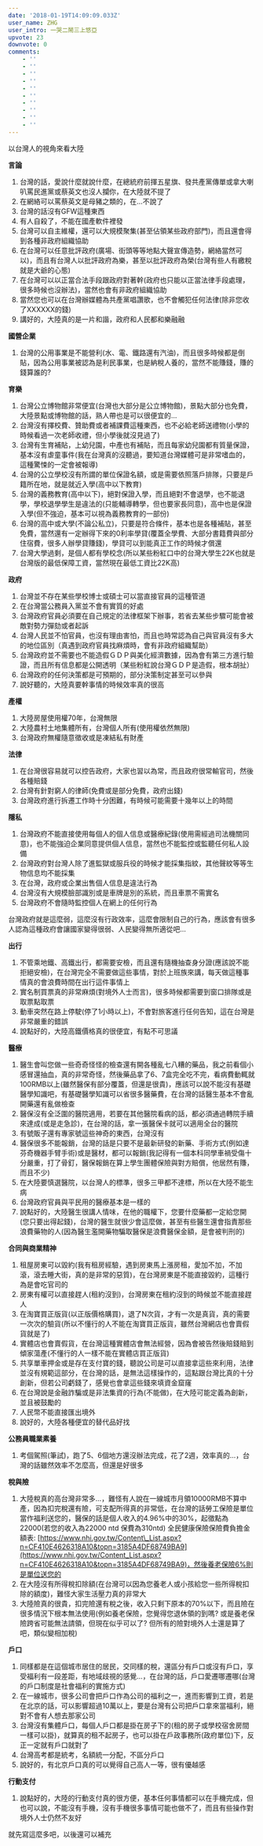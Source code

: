 ```yaml
---
date: '2018-01-19T14:09:09.033Z'
user_name: ZHG
user_intro: 一哭二鬧三上悠亞
upvote: 23
downvote: 0
comments:
    - ''
    - ''
    - ''
    - ''
    - ''
    - ''
    - ''
    - ''
    - ''
    - ''
---
```


以台灣人的視角來看大陸

**言論**

1.  台灣的話，愛說什麼就說什麼，在總統府前揮五星旗、發共產黨傳單或拿大喇叭罵民進黨或蔡英文也沒人攔你，在大陸就不提了
2.  在網絡可以罵蔡英文是母豬之類的，在...不說了
3.  台灣的話沒有GFW這種東西
4.  有人自殺了，不能在國產軟件裡發
5.  台灣可以自主維權，還可以大規模聚集(甚至佔領某些政府部門)，而且還會得到各種非政府組織協助
6.  在台灣可以任意批評政府(廣場、街頭等等地點大聲宣傳造勢，網絡當然可以)，而且有台灣人以批評政府為樂，甚至以批評政府為榮(台灣有些人有繳稅就是大爺的心態)
7.  在台灣可以以正當合法手段跟政府對著幹(政府也只能以正當法律手段處理，很多時候也沒辦法)，當然也會有非政府組織協助
8.  當然您也可以在台灣辦媒體為共產黨唱讚歌，也不會觸犯任何法律(除非您收了XXXXXX的錢)
9.  講好的，大陸真的是一片和諧，政府和人民都和樂融融

**國營企業**

1.  台灣的公用事業是不能營利(水、電、鐵路還有汽油)，而且很多時候都是倒貼，因為公用事業被認為是利民事業，也是納稅人養的，當然不能賺錢，賺的錢算誰的?

**育樂**

1.  台灣公立博物館非常便宜(台灣也大部分是公立博物館)，景點大部分也免費，大陸景點或博物館的話，熟人帶也是可以很便宜的...
2.  台灣沒有擇校費、贊助費或者補課費這種東西，也不必給老師送禮物(小學的時候看過一次老師收禮，但小學後就沒見過了)
3.  台灣有生育補貼，上幼兒園，中產也有補貼，而且每家幼兒園都有質量保證，基本沒有虐童事件(我在台灣真的沒聽過，要知道台灣媒體可是非常嗜血的，這種驚悚的一定會被報導)
4.  台灣的公立學校沒有所謂的單位保證名額，或是需要依照落戶排隊，只要是戶籍所在地，就是就近入學(高中以下教育)
5.  台灣的義務教育(高中以下)，絕對保證入學，而且絕對不會退學，也不能退學，學校退學學生是違法的(只能輔導轉學，但也要家長同意)，高中也是保證入學(但不強迫，基本可以視為義務教育的一部份)
6.  台灣的高中或大學(不論公私立)，只要是符合條件，基本也是各種補貼，甚至免費，當然還有一定辦得下來的0利率學貸(覆蓋全學費、大部分書籍費與部分住宿費，很多人辦學貸賺錢)，學貸可以到能真正工作的時候才償還
7.  台灣大學過剩，是個人都有學校念(所以某些粉紅口中的台灣大學生22K也就是台灣版的最低保障工資，當然現在最低工資比22K高)

**政府**

1.  台灣並不存在某些學校博士或碩士可以當直接官員的這種管道
2.  在台灣當公務員入黨並不會有實質的好處
3.  台灣政府官員必須要在自己規定的法律框架下辦事，若省去某些步驟可能會被敵對勢力彈劾或者起訴
4.  台灣人民並不怕官員，也沒有理由害怕，而且也時常認為自己與官員沒有多大的地位區別（真遇到政府官員找麻煩時，會有非政府組織幫助）
5.  台灣政府並不需要也不能造假ＧＤＰ與美化經濟數據，因為會有第三方進行驗證，而且所有信息都是公開透明（某些粉紅說台灣ＧＤＰ是造假，根本胡扯）
6.  台灣政府的任何決策都是可預期的，部分決策制定甚至可以參與
7.  說好聽的，大陸真要幹事情的時候效率真的很高   
    

**產權**

1.  大陸房屋使用權70年，台灣無限
2.  大陸農村土地集體所有，台灣個人所有(使用權依然無限)
3.  台灣政府無權隨意徵收或是凍結私有財產

**法律**

1.  在台灣很容易就可以控告政府，大家也習以為常，而且政府很常輸官司，然後各種賠錢 
2.  台灣有針對窮人的律師(免費或是部分免費，政府出錢)
3.  台灣政府進行拆遷工作時十分困難，有時候可能需要十幾年以上的時間

**隱私**

1.  台灣政府不能直接使用每個人的個人信息或醫療紀錄(使用需經過司法機關同意)，也不能強迫企業同意提供個人信息，當然也不能監控或監聽任何私人設備
2.  台灣政府對台灣人除了進監獄或服兵役的時候才能採集指紋，其他聲紋等等生物信息均不能採集
3.  在台灣，政府或企業出售個人信息是違法行為
4.  台灣沒有大規模臉部識別或是車牌是別的系統，而且車票不需實名
5.  台灣政府不會隨時監控個人在網上的任何行為

台灣政府就是這麼弱，這麼沒有行政效率，這麼會限制自己的行為，應該會有很多人認為這種政府會讓國家變得很弱、人民變得無所適從吧...    

**出行**

1.  不管乘地鐵、高鐵出行，都需要安檢，而且還有隨機抽查身分證(應該說不能拒絕安檢)，在台灣完全不需要做這些事情，對於上班族來講，每天做這種事情真的會浪費時間在出行這件事情上
2.  實名制買票真的非常麻煩(對境外人士而言)，很多時候都需要到窗口排隊或是取票點取票
3.  動車突然在路上停駛(停了1小時以上)，不會對旅客進行任何告知，這在台灣是非常嚴重的錯誤
4.  說點好的，大陸高鐵價格真的很便宜，有點不可思議

**醫療**

1.  醫生會叫您做一些奇奇怪怪的檢查還有開各種亂七八糟的藥品，我之前看個小感冒還抽血，真的非常奇怪，然後藥品拿了6、7盒完全吃不完，看病費動輒就100RMB以上(雖然醫保有部分覆蓋，但還是很貴)，應該可以說不能沒有基礎醫學知識吧，有基礎醫學知識可以省很多醫藥費，在台灣的話醫生基本不會亂開藥還有亂做檢查
2.  醫保沒有全泛圍的醫院適用，若要在其他醫院看病的話，都必須通過轉院手續來達成(或是走急診)，在台灣的話，拿一張醫保卡就可以適用全台的醫院
3.  有號販子還有專家號這些神奇的東西，台灣沒有
4.  醫保很多不能報銷，台灣的話是只要不是最新研發的新藥、手術方式(例如達芬奇機器手臂手術)或是醫材，都可以報銷(我記得有一個本科同學車禍受傷十分嚴重，打了骨釘，醫保報銷在算上學生團體保險與對方賠償，他居然有賺，而且不少)
5.  在大陸要慎選醫院，以台灣人的標準，很多三甲都不達標，所以在大陸不能生病
6.  台灣政府官員與平民用的醫療基本是一樣的
7.  說點好的，大陸醫生很講人情味，在他的職權下，您要什麼藥都一定給您開(您只要出得起錢)，台灣的醫生就很少會這麼做，甚至有些醫生還會指責那些浪費藥物的人(因為醫生濫開藥物騙取醫保是浪費醫保金額，是會被判刑的)

**合同與商業精神**

1.  租屋房東可以毀約(我有租房經驗，遇到房東馬上漲房租，愛加不加，不加滾，滾去睡大街，真的是非常的惡質)，在台灣房東是不能直接毀約，這種行為是會吃官司的
2.  房東有權可以直接趕人(租約沒到)，台灣房東在租約沒到的時候並不能直接趕人
3.  在淘寶買正版貨(以正版價格購買)，退了N次貨，才有一次是真貨，真的需要一次次的驗貨(所以不懂行的人不能在淘寶買正版貨，雖然台灣網店也會賣假貨就是了)
4.  實體店也會賣假貨，在台灣這種實體店會無法經營，因為會被告然後賠錢賠到傾家蕩產(不懂行的人一樣不能在實體店買正版貨)
5.  共享單車押金或是存在支付寶的錢，聽說公司是可以直接拿這些來利用，法律並沒有規範這部分，在台灣的話，是無法這樣操作的，這點跟台灣比真的十分創新，但若公司虧錢了，感覺也會拿這些錢來填資金窟窿
6.  在台灣說是金融詐騙或是非法集資的行為(不能做)，在大陸可能定義為創新，並且被鼓勵的
7.  人民幣不能直接匯出境外
8.  說好的，大陸各種便宜的替代品好找

**公務員職業素養**

1.  考個駕照(筆試)，跑了5、6個地方還沒辦法完成，花了2週，效率真的...，台灣的話雖然效率不怎麼高，但還是好很多

**稅與險**

1.  大陸稅真的高台灣非常多...，難怪有人說在一線城市月領10000RMB不算中產，因為扣完稅還有險，可支配所得真的非常低，在台灣的話勞工保險是單位當作福利送您的，醫保的話是個人收入的4.96%中的30%，起徵點為22000(若您的收入為22000 ntd 保費為310ntd) 全民健康保險保險費負擔金額表: [https://www.nhi.gov.tw/Content\_List.aspx?n=CF410E4626318A10&topn=3185A4DF68749BA9](https://www.nhi.gov.tw/Content_List.aspx?n=CF410E4626318A10&topn=3185A4DF68749BA9)，然後養老保險6%則是單位送您的
2.  在大陸沒有所得稅扣除額(在台灣可以因為您養老人或小孩給您一些所得稅扣除的額度)，難怪大家生活壓力真的非常大
3.  大陸險真的很貴，扣完險還有稅之後，收入只剩下原本的70%以下，而且險在很多情況下根本無法使用(例如養老保險，您覺得您退休領的到嗎? 或是養老保險跨省可能無法請領，但現在似乎可以了? 但所有的險對境外人士還是算了吧，類似變相加稅)

**戶口**

1.  同樣都是在這個城市居住的居民，交同樣的稅，還區分有戶口或沒有戶口，享受福利有一段差距，有地域歧視的感覺...，在台灣的話，戶口愛遷哪遷哪(台灣的戶口制度是社會福利的實施方式)
2.  在一線城市，很多公司會把戶口作為公司的福利之一，進而影響到工資，若是在北京的話，可以影響超過10萬以上，要是台灣有公司把戶口拿來當福利，絕對不會有人想去那家公司
3.  台灣沒有集體戶口，每個人戶口都是掛在房子下的(租的房子或學校宿舍房間一樣可以掛)，就算真的租不起房子，也可以掛在戶政事務所(政府單位)下，反正一定就有戶口就對了
4.  台灣高考都是統考，名額統一分配，不區分戶口
5.  說好的，有北京戶口真的可以覺得自己高人一等，很有優越感

**行動支付**

1.  說點好的，大陸的行動支付真的很方便，基本任何事情都可以在手機完成，但也可以說，不能沒有手機，沒有手機很多事情可能也做不了，而且有些操作對境外人士仍然不友好

就先寫這麼多吧，以後還可以補充
